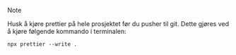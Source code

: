 > [!NOTE]
> Husk å kjøre prettier på hele prosjektet før du pusher til git. Dette gjøres ved å kjøre følgende kommando i terminalen:

    npx prettier --write .
